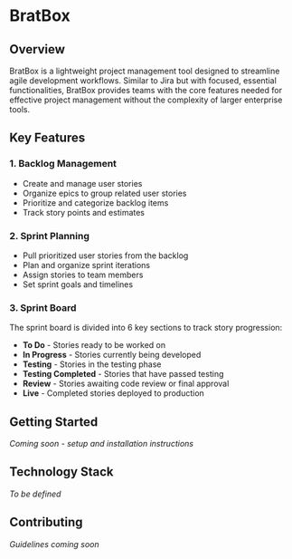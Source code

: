 
# BratBox

## Overview

BratBox is a lightweight project management tool designed to streamline agile development workflows. Similar to Jira but with focused, essential functionalities, BratBox provides teams with the core features needed for effective project management without the complexity of larger enterprise tools.

## Key Features

### 1. Backlog Management
- Create and manage user stories
- Organize epics to group related user stories
- Prioritize and categorize backlog items
- Track story points and estimates

### 2. Sprint Planning
- Pull prioritized user stories from the backlog
- Plan and organize sprint iterations
- Assign stories to team members
- Set sprint goals and timelines

### 3. Sprint Board
The sprint board is divided into 6 key sections to track story progression:

- **To Do** - Stories ready to be worked on
- **In Progress** - Stories currently being developed
- **Testing** - Stories in the testing phase
- **Testing Completed** - Stories that have passed testing
- **Review** - Stories awaiting code review or final approval
- **Live** - Completed stories deployed to production

## Getting Started

*Coming soon - setup and installation instructions*

## Technology Stack

*To be defined*

## Contributing

*Guidelines coming soon*